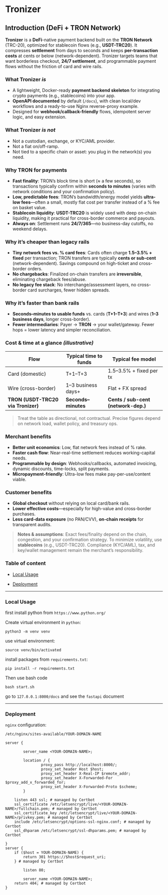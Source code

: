 # Tronizer
## Introduction (DeFi + TRON Network)

**Tronizer** is a **DeFi**-native payment backend built on the **TRON Network** (TRC-20), optimized for stablecoin flows (e.g., **USDT-TRC20**). It compresses **settlement** from days to seconds and keeps **per-transaction costs** at cents or below (network-dependent). Tronizer targets teams that want borderless checkout, **24/7 settlement**, and programmable payment flows without the friction of card and wire rails.

### What Tronizer *is*
- A lightweight, Docker-ready **payment backend skeleton** for integrating crypto payments (e.g., stablecoins) into your app.
- **OpenAPI documented** by default (`/docs`), with clean local/dev workflows and a ready-to-use Nginx reverse-proxy example.
- Designed for **webhook/callback-friendly** flows, idempotent server logic, and easy extension.

### What Tronizer *is not*
- Not a custodian, exchange, or KYC/AML provider.
- Not a fiat on/off-ramp.
- Not tied to a specific chain or asset: you plug in the network(s) you need.

### Why TRON for payments
- **Fast finality**: TRON’s block time is short (≈ a few seconds), so transactions typically confirm within **seconds to minutes** (varies with network conditions and your confirmation policy).
- **Low, predictable fees**: TRON’s bandwidth/energy model yields **ultra-low fees**—often a small, mostly flat cost per transfer instead of a % fee on basket value.
- **Stablecoin liquidity**: **USDT-TRC20** is widely used with deep on-chain liquidity, making it practical for cross-border commerce and payouts.
- **Always on**: Settlement runs **24/7/365**—no business-day cutoffs, no weekend delays.

### Why it’s cheaper than legacy rails
- **Tiny network fees vs. % card fees**: Cards often charge **1.5–3.5% + fixed** per transaction; TRON transfers are typically **cents or sub-cent** (network-dependent). Savings compound on high-ticket and cross-border orders.
- **No chargebacks**: Finalized on-chain transfers are **irreversible**, eliminating chargeback fees/abuse.
- **No legacy fee stack**: No interchange/assessment layers, no cross-border card surcharges, fewer hidden spreads.

### Why it’s faster than bank rails
- **Seconds–minutes to usable funds** vs. cards (**T+1–T+3**) and wires (**1–3 business days**, longer cross-border).
- **Fewer intermediaries**: Payer → **TRON** → your wallet/gateway. Fewer hops = lower latency and simpler reconciliation.

### Cost & time at a glance *(illustrative)*
| Flow                              | Typical time to funds | Typical fee model                  |
|----------------------------------|------------------------|------------------------------------|
| Card (domestic)                  | T+1–T+3                | 1.5–3.5% + fixed per tx            |
| Wire (cross-border)              | 1–3 business days+     | Flat + FX spread                   |
| **TRON (USDT-TRC20 via Tronizer)** | **Seconds–minutes**     | **Cents / sub-cent (network-dep.)** |

> Treat the table as directional, not contractual. Precise figures depend on network load, wallet policy, and treasury ops.

### Merchant benefits
- **Better unit economics**: Low, flat network fees instead of % rake.
- **Faster cash flow**: Near-real-time settlement reduces working-capital needs.
- **Programmable by design**: Webhooks/callbacks, automated invoicing, dynamic discounts, time-locks, split payments.
- **Micropayment-friendly**: Ultra-low fees make pay-per-use/content viable.

### Customer benefits
- **Global checkout** without relying on local card/bank rails.
- **Lower effective costs**—especially for high-value and cross-border purchases.
- **Less card-data exposure** (no PAN/CVV), **on-chain receipts** for transparent audits.

> **Notes & assumptions**: Exact fees/finality depend on the chain, congestion, and your confirmation strategy. To minimize volatility, use **stablecoins** (e.g., USDT-TRC20). Compliance (KYC/AML), tax, and key/wallet management remain the merchant’s responsibility.


### Table of content
- [Local Usage](#local-usage)

- [Deployment](#deployment)

-----
<a name="local-usage"/>

### Local Usage
first install python from `https://www.python.org/`

Create virtual environment in `python`:
```commandline
python3 -m venv venv
```
use virtual environment:
```commandline
source venv/bin/activated
```
install packages from `requirements.txt`:
```commandline
pip install -r requirements.txt
```
Then use bash code
```commandline
bash start.sh
```
go to `127.0.0.1:8000/docs` and see the `fastapi` document 

------

<a name="deployment"/>


### Deployment

`nginx` configuration: 

`/etc/nginx/sites-available/YOUR-DOMAIN-NAME`
```nginx
server {

        server_name <YOUR-DOMAIN-NAME>;

        location / {
                proxy_pass http://localhost:8000/;
                proxy_set_header Host $host;
                proxy_set_header X-Real-IP $remote_addr;
                proxy_set_header X-Forwarded-For $proxy_add_x_forwarded_for;
                proxy_set_header X-Forwarded-Proto $scheme;
        }

    listen 443 ssl; # managed by Certbot
    ssl_certificate /etc/letsencrypt/live/<YOUR-DOMAIN-NAME>/fullchain.pem; # managed by Certbot
    ssl_certificate_key /etc/letsencrypt/live/<YOUR-DOMAIN-NAME>/privkey.pem; # managed by Certbot
    include /etc/letsencrypt/options-ssl-nginx.conf; # managed by Certbot
    ssl_dhparam /etc/letsencrypt/ssl-dhparams.pem; # managed by Certbot

}
server {
    if ($host = YOUR-DOMAIN-NAME) {
        return 301 https://$host$request_uri;
    } # managed by Certbot

        listen 80;

        server_name <YOUR-DOMAIN-NAME>;
    return 404; # managed by Certbot
}
```
